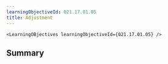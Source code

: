 ```yaml
---
learningObjectiveId: 021.17.01.05
title: Adjustment
---
```


```tsx eval
<LearningOBjectives learningObjectiveId={021.17.01.05} />
```

## Summary
